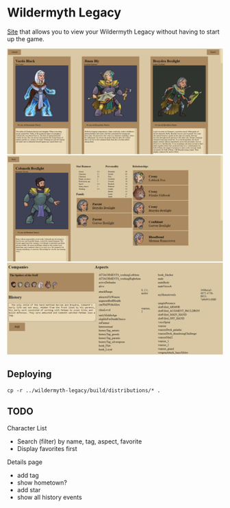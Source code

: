 # Wildermyth Legacy

[Site](https://manapart.github.io/wildermyth-legacy/) that allows you to view your Wildermyth Legacy without having to start up the game.

![](example/characters.png)
![](example/detail1.png)
![](example/detail2.png)

## Deploying
```
cp -r ../wildermyth-legacy/build/distributions/* .
```

## TODO

Character List
- Search (filter) by name, tag, aspect, favorite
- Display favorites first

Details page
- add tag
- show hometown?
- add star
- show all history events

